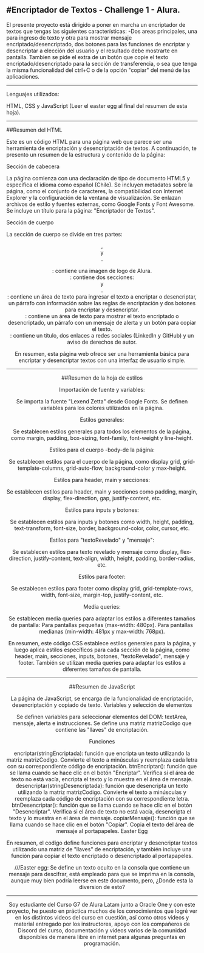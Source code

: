 #Encriptador de Textos - Challenge 1 - Alura. 
------------------------------------------------------------------------

El presente proyecto está dirigido a poner en marcha un encriptador de textos que tengas las siguientes características:
  -Dos areas principales, una para ingreso de texto y otra para mostrar mensaje encriptado/desencriptado, dos botones para las funciones de encriptar y desencriptar a elección del usuario y el resultado debe mostrarte en pantalla.
Tambien se pide el extra de un botón que copie el texto encriptado/desencriptado para la sección de transferencia, o sea que tenga la misma funcionalidad del ctrl+C o de la opción "copiar" del menú de las aplicaciones.

------------------------------------------------------------------------
Lenguajes utilizados: 

HTML, CSS y JavaScript (Leer el easter egg al final del resumen de esta hoja). 

-----------------------------------------------------------------------
##Resumen del HTML

Este es un código HTML para una página web que parece ser una herramienta de encriptación y desencriptación de textos. A continuación, te presento un resumen de la estructura y contenido de la página:

Sección de cabecera

La página comienza con una declaración de tipo de documento HTML5 y especifica el idioma como español (Chile).
Se incluyen metadatos sobre la página, como el conjunto de caracteres, la compatibilidad con Internet Explorer y la configuración de la ventana de visualización.
Se enlazan archivos de estilo y fuentes externas, como Google Fonts y Font Awesome.
Se incluye un título para la página: "Encriptador de Textos".

Sección de cuerpo

La sección de cuerpo se divide en tres partes: <header>, <main> y <footer>.
<header>: contiene una imagen de logo de Alura.
<main>: contiene dos secciones: <section class="ingresa"> y <section class="textoRevelado">.
<section class="ingresa">: contiene un área de texto para ingresar el texto a encriptar o desencriptar, un párrafo con información sobre las reglas de encriptación y dos botones para encriptar y desencriptar.
<section class="textoRevelado">: contiene un área de texto para mostrar el texto encriptado o desencriptado, un párrafo con un mensaje de alerta y un botón para copiar el texto.
<footer>: contiene un título, dos enlaces a redes sociales (LinkedIn y GitHub) y un aviso de derechos de autor.

En resumen, esta página web ofrece ser una herramienta básica para encriptar y desencriptar textos con una interfaz de usuario simple.

-----------------------------------------------------------------------------------------
##Resumen de la hoja de estilos 

Importación de fuente y variables:

Se importa la fuente "Lexend Zetta" desde Google Fonts.
Se definen variables para los colores utilizados en la página.

Estilos generales:

Se establecen estilos generales para todos los elementos de la página, como margin, padding, box-sizing, font-family, font-weight y line-height.

Estilos para el cuerpo -body-de la página:

Se establecen estilos para el cuerpo de la página, como display grid, grid-template-columns, grid-auto-flow, background-color y max-height.

Estilos para header, main y secciones:

Se establecen estilos para header, main y secciones como padding, margin, display, flex-direction, gap, justify-content, etc.

Estilos para inputs y botones:

Se establecen estilos para inputs y botones como width, height, padding, text-transform, font-size, border, background-color, color, cursor, etc.

Estilos para "textoRevelado" y "mensaje":

Se establecen estilos para texto revelado y mensaje como display, flex-direction, justify-content, text-align, width, height, padding, border-radius, etc.

Estilos para footer:

Se establecen estilos para footer como display grid, grid-template-rows, width, font-size, margin-top, justify-content, etc.

Media queries:

Se establecen media queries para adaptar los estilos a diferentes tamaños de pantalla:
Para pantallas pequeñas (max-width: 480px).
Para pantallas medianas (min-width: 481px y max-width: 768px).

En resumen, este código CSS establece estilos generales para la página, y luego aplica estilos específicos para cada sección de la página, como header, main, secciones, inputs, botones, "textoRevelado", mensaje y footer. También se utilizan media queries para adaptar los estilos a diferentes tamaños de pantalla.

-----------------------------------------
##Resumen de JavaScript

La página de JavaScript, se encarga de la funcionalidad de encriptación, desencriptación y copiado de texto.
Variables y selección de elementos

Se definen variables para seleccionar elementos del DOM: textArea, mensaje, alerta e instrucciones.
Se define una matriz matrizCodigo que contiene las "llaves" de encriptación.

Funciones

encriptar(stringEncriptada): función que encripta un texto utilizando la matriz matrizCodigo. Convierte el texto a minúsculas y reemplaza cada letra con su correspondiente código de encriptación.
btnEncriptar(): función que se llama cuando se hace clic en el botón "Encriptar". Verifica si el área de texto no está vacía, encripta el texto y lo muestra en el área de mensaje.
desencriptar(stringDesencriptada): función que desencripta un texto utilizando la matriz matrizCodigo. Convierte el texto a minúsculas y reemplaza cada código de encriptación con su correspondiente letra.
btnDesencriptar(): función que se llama cuando se hace clic en el botón "Desencriptar". Verifica si el área de texto no está vacía, desencripta el texto y lo muestra en el área de mensaje.
copiarMensaje(): función que se llama cuando se hace clic en el botón "Copiar". Copia el texto del área de mensaje al portapapeles.
Easter Egg


En resumen, el codigo define funciones para encriptar y desencriptar textos utilizando una matriz de "llaves" de encriptación, y también incluye una función para copiar el texto encriptado o desencriptado al portapapeles. 

///Easter egg:
Se define un texto oculto en la consola que contiene un mensaje para descifrar, está empleado para que se imprima en la consola, aunque muy bien podría leerse en este documento, pero, ¿Donde esta la diversion de esto? 

-----------------------------------------------------

Soy estudiante del Curso G7 de Alura Latam junto a Oracle One y con este proyecto, he puesto en práctica muchos de los conocimientos que logré ver en los distintos videos del curso en cuestión, así como otros videos y material entregado por los instructores, apoyo con los compañeros de Discord del curso, documentación y videos varios de la comunidad disponibles de manera libre en internet para algunas preguntas en programación. 





